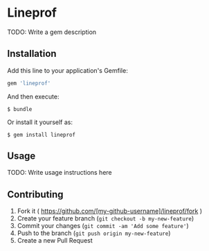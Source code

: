 # Lineprof

TODO: Write a gem description

## Installation

Add this line to your application's Gemfile:

```ruby
gem 'lineprof'
```

And then execute:

    $ bundle

Or install it yourself as:

    $ gem install lineprof

## Usage

TODO: Write usage instructions here

## Contributing

1. Fork it ( https://github.com/[my-github-username]/lineprof/fork )
2. Create your feature branch (`git checkout -b my-new-feature`)
3. Commit your changes (`git commit -am 'Add some feature'`)
4. Push to the branch (`git push origin my-new-feature`)
5. Create a new Pull Request
